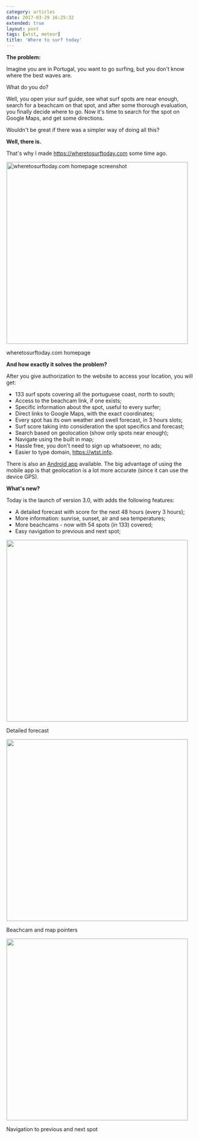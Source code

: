 ```yaml
---
category: articles
date: 2017-03-29 16:25:32
extended: true
layout: post
tags: [wtst, meteor]
title: 'Where to surf today'
---
```


<p><strong>The problem:</strong></p>

<p>Imagine you are in Portugal, you want to go surfing, but you don't know where the best waves are.</p>

<p>What do you do?</p>

<!--more-->

<p>
  Well, you open your surf guide, see what surf spots are near enough, search for a beachcam on that spot,
  and after some thorough evaluation, you finally decide where to go. Now it's time to search for the spot
  on Google Maps, and get some directions.
</p>

<p>Wouldn't be great if there was a simpler way of doing all this?</p>

<p><strong>Well, there is.</strong></p>

<p>That's why I made <a href="https://wheretosurftoday.com/">https://wheretosurftoday.com</a> some time ago.</p>

<img alt="wheretosurftoday.com homepage screenshot" data-src="https://joaobordalo.com/images/static/blog/wtst_hp.png" width="480" style="border:1px solid #ddd">
<p class="is-graphic-legend">wheretosurftoday.com homepage</p>

<p><strong>And how exactly it solves the problem?</strong></p>

<p>After you give authorization to the website to access your location, you will get:</p>

<ul>
  <li>133 surf spots covering all the portuguese coast, north to south;                       </li>
  <li>Access to the beachcam link, if one exists;                                             </li>
  <li>Specific information about the spot, useful to every surfer;                            </li>
  <li>Direct links to Google Maps, with the exact coordinates;                                </li>
  <li>Every spot has its own weather and swell forecast, in 3 hours slots;                    </li>
  <li>Surf score taking into consideration the spot specifics and forecast;                   </li>
  <li>Search based on geolocation (show only spots near enough);                              </li>
  <li>Navigate using the built in map;                                                        </li>
  <li>Hassle free, you don't need to sign up whatsoever, no ads;                              </li>
  <li>Easier to type domain, <a href="https://wtst.info">https://wtst.info</a>.               </li>
</ul>

<p>
  There is also an <a href="https://play.google.com/store/apps/details?id=com.id1s3e5v51g2mink1kolsdq">Android app</a> available.
  The big advantage of using the mobile app is that geolocation is a lot more accurate (since it can use the device GPS).
</p>

<p><strong>What's new?</strong></p>

<p>Today is the launch of version 3.0, with adds the following features:</p>

<ul>
  <li>A detailed forecast with score for the next 48 hours (every 3 hours); </li>
  <li>More information: sunrise, sunset, air and sea temperatures;          </li>
  <li>More beachcams - now with 54 spots (in 133) covered;                  </li>
  <li>Easy navigation to previous and next spot;                            </li>
</ul>

<img src="https://joaobordalo.com/images/static/blog/forecast.jpg" width="480" style="border:1px solid #ddd">
<p class="is-graphic-legend">Detailed forecast</p>

<img src="https://joaobordalo.com/images/static/blog/beachcam.jpg" width="480" style="border:1px solid #ddd">
<p class="is-graphic-legend">Beachcam and map pointers</p>

<img src="https://joaobordalo.com/images/static/blog/nav.jpg" width="480" style="border:1px solid #ddd">
<p class="is-graphic-legend">Navigation to previous and next spot</p>
